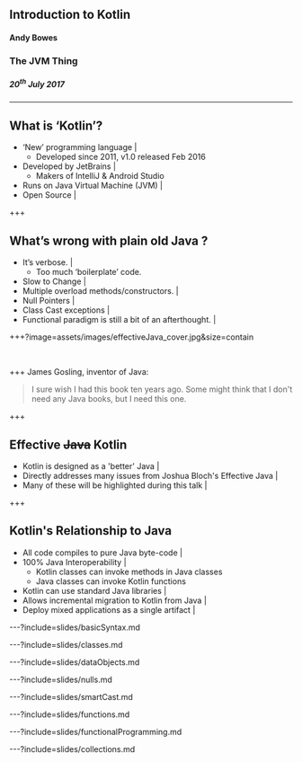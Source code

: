 ## Introduction to Kotlin
#### Andy Bowes
### The JVM Thing
##### 20<sup>th</sup> July 2017

---
## What is ‘Kotlin’?
- ‘New’ programming language |
  - Developed since 2011, v1.0 released Feb 2016
- Developed by JetBrains |
  - Makers of IntelliJ & Android Studio
- Runs on Java Virtual Machine (JVM) |
- Open Source |

+++
## What’s wrong with plain old Java ?
- It’s verbose. |
  * Too much ‘boilerplate’ code.
- Slow to Change |
- Multiple overload methods/constructors. |
- Null Pointers |
- Class Cast exceptions |
- Functional paradigm is still a bit of an afterthought. |

+++?image=assets/images/effectiveJava_cover.jpg&size=contain
<p><span>&nbsp;</span></p>

+++
James Gosling, inventor of Java:
> I sure wish I had this book ten years ago.
> Some might think that I don't need any Java books, but I need this one.

+++
## Effective ~~Java~~ Kotlin
- Kotlin is designed as a 'better' Java |
- Directly addresses many issues from Joshua Bloch's Effective Java |
- Many of these will be highlighted during this talk |

+++
## Kotlin's Relationship to Java
- All code compiles to pure Java byte-code |
- 100% Java Interoperability |
  - Kotlin classes can invoke methods in Java classes
  - Java classes can invoke Kotlin functions
- Kotlin can use standard Java libraries |
- Allows incremental migration to Kotlin from Java |
- Deploy mixed applications as a single artifact |

---?include=slides/basicSyntax.md

---?include=slides/classes.md

---?include=slides/dataObjects.md

---?include=slides/nulls.md

---?include=slides/smartCast.md

---?include=slides/functions.md

---?include=slides/functionalProgramming.md

---?include=slides/collections.md
